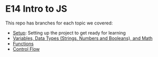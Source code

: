 # E14 Intro to JS

This repo has branches for each topic we covered:

- [Setup](https://github.com/nss-evening-cohort-14/js-intro-14/tree/setup): Setting up the project to get ready for learning
- [Variables, Data Types (Strings, Numbers and Booleans), and Math](https://github.com/nss-evening-cohort-14/js-intro-14/blob/variables/main.js)
- [Functions](https://github.com/nss-evening-cohort-14/js-intro-14/blob/functions/main.js)
- [Control Flow](https://github.com/nss-evening-cohort-14/js-intro-14/blob/control-flow/main.js)
